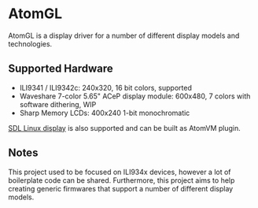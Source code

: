 <!---
  Copyright 2020-2022 Davide Bettio <davide@uninstall.it>

  SPDX-License-Identifier: Apache-2.0
-->

# AtomGL

AtomGL is a display driver for a number of different display models and technologies.

## Supported Hardware

* ILI9341 / ILI9342c: 240x320, 16 bit colors, supported
* Waveshare 7-color 5.65" ACeP display module: 600x480, 7 colors with software dithering, WIP
* Sharp Memory LCDs: 400x240 1-bit monochromatic

[SDL Linux display](sdl_display/) is also supported and can be built as AtomVM plugin.

## Notes

This project used to be focused on ILI934x devices, however a lot of boilerplate code can be
shared. Furthermore, this project aims to help creating generic firmwares that support a number of
different display models.
